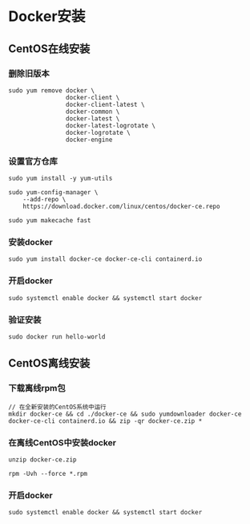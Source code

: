# Docker安装

## CentOS在线安装

### 删除旧版本

~~~shell
sudo yum remove docker \
                docker-client \
                docker-client-latest \
                docker-common \
                docker-latest \
                docker-latest-logrotate \
                docker-logrotate \
                docker-engine
~~~

### 设置官方仓库

~~~shell
sudo yum install -y yum-utils

sudo yum-config-manager \
    --add-repo \
    https://download.docker.com/linux/centos/docker-ce.repo
    
sudo yum makecache fast
~~~

### 安装docker

~~~shell
sudo yum install docker-ce docker-ce-cli containerd.io
~~~

### 开启docker

~~~shell
sudo systemctl enable docker && systemctl start docker
~~~

### 验证安装

~~~shell
sudo docker run hello-world
~~~

## CentOS离线安装

### 下载离线rpm包

~~~
// 在全新安装的CentOS系统中运行
mkdir docker-ce && cd ./docker-ce && sudo yumdownloader docker-ce docker-ce-cli containerd.io && zip -qr docker-ce.zip *
~~~

### 在离线CentOS中安装docker

~~~
unzip docker-ce.zip

rpm -Uvh --force *.rpm
~~~

### 开启docker

~~~shell
sudo systemctl enable docker && systemctl start docker
~~~

